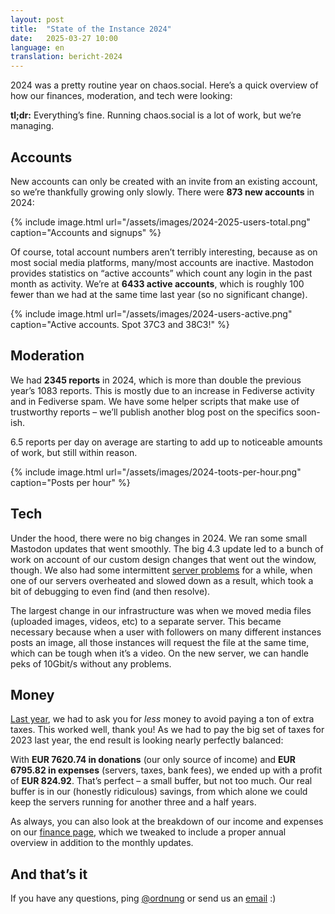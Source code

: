 ```yaml
---
layout: post
title:  "State of the Instance 2024"
date:   2025-03-27 10:00
language: en
translation: bericht-2024
---
```


2024 was a pretty routine year on chaos.social. Here’s a quick overview of how
our finances, moderation, and tech were looking:

**tl;dr:** Everything’s fine. Running chaos.social is a lot of work, but we’re managing.

## Accounts

New accounts can only be created with an invite from an existing account, so we’re thankfully growing only slowly.
There were **873 new accounts** in 2024:

{% include image.html url="/assets/images/2024-2025-users-total.png" caption="Accounts and signups" %}

Of course, total account numbers aren’t terribly interesting, because as on most social media platforms, many/most
accounts are inactive. Mastodon provides statistics on “active accounts” which count any login in the past month as
activity. We’re at **6433 active accounts**, which is roughly 100 fewer than we had at the same time last year (so
no significant change).

{% include image.html url="/assets/images/2024-users-active.png" caption="Active accounts. Spot 37C3 and 38C3!" %}

## Moderation

We had **2345 reports** in 2024, which is more than double the previous year’s 1083 reports. This is mostly due to an
increase in Fediverse activity and in Fediverse spam. We have some helper scripts that make use of trustworthy reports –
we’ll publish another blog post on the specifics soon-ish.

6.5 reports per day on average are starting to add up to noticeable amounts of work, but still within reason.

{% include image.html url="/assets/images/2024-toots-per-hour.png" caption="Posts per hour" %}

## Tech

Under the hood, there were no big changes in 2024. We ran some small Mastodon updates that went smoothly. The big 4.3
update led to a bunch of work on account of our custom design changes that went out the window, though.
We also had some intermittent [server problems](https://leah.is/notes/hot-servers-are-not-good/) for a while, when one
of our servers overheated and slowed down as a result, which took a bit of debugging to even find (and then resolve).

The largest change in our infrastructure was when we moved media files (uploaded images, videos, etc) to a separate
server. This became necessary because when a user with followers on many different instances posts an image, all
those instances will request the file at the same time, which can be tough when it’s a video. On the new server, we can
handle peks of 10Gbit/s without any problems.

## Money

[Last year](https://meta.chaos.social/2024/01/10/report-2023), we had to ask you for *less* money to avoid paying a ton
of extra taxes. This worked well, thank you! As we had to pay the big set of taxes for 2023 last year, the end result is
looking nearly perfectly balanced:

With **EUR 7620.74 in donations** (our only source of income) and **EUR 6795.82 in expenses** (servers, taxes, bank
fees), we ended up with a profit of **EUR 824.92**. That’s perfect – a small buffer, but not too much. Our real
buffer is in our (honestly ridiculous) savings, from which alone we could keep the servers running for another three and
a half years.

As always, you can also look at the breakdown of our income and expenses on our [finance
page](/money), which we tweaked to include a proper annual overview in addition to the monthly updates.

## And that’s it

If you have any questions, ping [@ordnung](https://chaos.social/@ordnung) or send us an
[email](mailto:contact@chaos.social) :)
